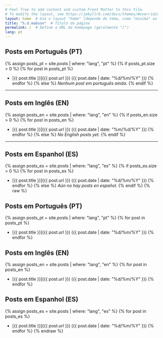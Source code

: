 ```yaml
---
# Feel free to add content and custom Front Matter to this file.
# To modify the layout, see https://jekyllrb.com/docs/themes/#overriding-theme-defaults
layout: home  # Usa o layout "home" (depende do tema, como "minima" ou customizado)
title: "h.d.mabuse"  # Título da página
permalink: /  # Define a URL da homepage (geralmente "/")
lang: pt
---
```


## Posts em Português (PT)
{% assign posts_pt = site.posts | where: "lang", "pt" %}
{% if posts_pt.size > 0 %}
  {% for post in posts_pt %}
  - [{{ post.title }}]({{ post.url }}) ({{ post.date | date: "%d/%m/%Y" }})
  {% endfor %}
{% else %}
  *Nenhum post em português ainda.*
{% endif %}

---

## Posts em Inglês (EN)
{% assign posts_en = site.posts | where: "lang", "en" %}
{% if posts_en.size > 0 %}
  {% for post in posts_en %}
  - [{{ post.title }}]({{ post.url }}) ({{ post.date | date: "%m/%d/%Y" }})
  {% endfor %}
{% else %}
  *No English posts yet.*
{% endif %}

---

## Posts em Espanhol (ES)
{% assign posts_es = site.posts | where: "lang", "es" %}
{% if posts_es.size > 0 %}
  {% for post in posts_es %}
  - [{{ post.title }}]({{ post.url }}) ({{ post.date | date: "%d/%m/%Y" }})
  {% endfor %}
{% else %}
  *Aún no hay posts en español.*
{% endif %}
{% raw %}
## Posts em Português (PT)
{% assign posts_pt = site.posts | where: "lang", "pt" %}
{% for post in posts_pt %}
- [{{ post.title }}]({{ post.url }}) ({{ post.date | date: "%d/%m/%Y" }})
{% endfor %}

## Posts em Inglês (EN)
{% assign posts_en = site.posts | where: "lang", "en" %}
{% for post in posts_en %}
- [{{ post.title }}]({{ post.url }}) ({{ post.date | date: "%d/%m/%Y" }})
{% endfor %}

## Posts em Espanhol (ES)
{% assign posts_es = site.posts | where: "lang", "es" %}
{% for post in posts_es %}
- [{{ post.title }}]({{ post.url }}) ({{ post.date | date: "%d/%m/%Y" }})
{% endfor %}
{% endraw %}
